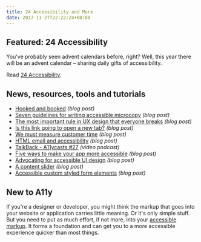 ```yaml
---
title: 24 Accessibility and More
date: 2017-11-27T22:22:24+00:00
---
```


## Featured: 24 Accessibility

You've probably seen advent calendars before, right? Well, this year there will be an advent calendar – sharing daily gifts of accessibility.

Read [24 Accessibility](https://www.24a11y.com).

## News, resources, tools and tutorials

* [Hooked and booked](https://adactio.com/journal/13109) _(blog post)_
* [Seven guidelines for writing accessible microcopy](https://blog.prototypr.io/7-guidelines-for-writing-accessible-microcopy-8d52575f5d8e) _(blog post)_
* [The most important rule in UX design that everyone breaks](https://blog.prototypr.io/the-most-important-rule-in-ux-design-that-everyone-breaks-1c1cb188931) _(blog post)_
* [Is this link going to open a new tab?](https://augustin-riedinger.fr/en/resources/thoughts-on-target-blank/) _(blog post)_
* [We must measure customer time](http://gerrymcgovern.com/we-must-measure-customer-time/) _(blog post)_
* [HTML email and accessibility](https://css-tricks.com/html-email-accessibility/) _(blog post)_
* [TalkBack - A11ycasts #27](https://www.youtube.com/watch?v=0Zpzl4EKCco) _(video podcast)_
* [Five ways to make your app more accessible](https://axesslab.com/app-accessibility-tips/) _(blog post)_
* [Advocating for accessible UI design](https://css-tricks.com/advocating-for-accessible-ui-design/) _(blog post)_
* [A content slider](https://inclusive-components.design/a-content-slider/) _(blog post)_
* [Accessible custom styled form elements](http://rianrietveld.com/2017/11/21/accessible-custom-styled-form-elements/) _(blog post)_

## New to A11y

If you're a designer or developer, you might think the markup that goes into your website or application carries little meaning. Or it's only simple stuff. But you need to put as much effort, if not more, into your [accessible markup](https://dev.to/adammcquiff/writing-baseline-accessible-markup-and-styles). It forms a foundation and can get you to a more accessible experience quicker than most things.